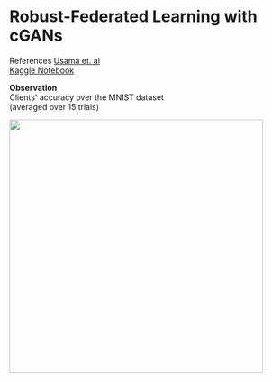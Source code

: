 # Robust-Federated Learning with cGANs
References [Usama et. al](https://arxiv.org/pdf/2503.20884)   
[Kaggle Notebook](https://www.kaggle.com/code/kartikeysharmaah/cgan-federated-learning)

**Observation**   
Clients' accuracy over the MNIST dataset   
(averaged over 15 trials)   

<img align="left" width="450" height="450" src="images/accuracy_trend.png"/>
